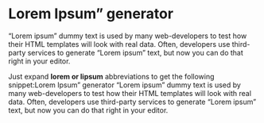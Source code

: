 # Lorem Ipsum” generator

“Lorem ipsum” dummy text is used by many web-developers to test how their HTML templates will look with real data. Often, developers use third-party services to generate “Lorem ipsum” text, but now you can do that right in your editor.

Just expand **lorem or lipsum** abbreviations to get the following snippet:Lorem Ipsum” generator
“Lorem ipsum” dummy text is used by many web-developers to test how their HTML templates will look with real data. Often, developers use third-party services to generate “Lorem ipsum” text, but now you can do that right in your editor. 